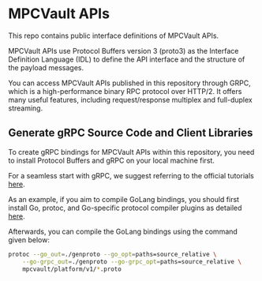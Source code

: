 # MPCVault APIs

This repo contains public interface definitions of MPCVault APIs.

MPCVault APIs use Protocol Buffers version 3 (proto3) as the Interface Definition Language (IDL) to define the API interface and the structure of the payload messages.

You can access MPCVault APIs published in this repository through GRPC, which is a high-performance binary RPC protocol over HTTP/2. It offers many useful features, including request/response multiplex and full-duplex streaming.

## Generate gRPC Source Code and Client Libraries

To create gRPC bindings for MPCVault APIs within this repository, you need to install Protocol Buffers and gRPC on your local machine first.

For a seamless start with gRPC, we suggest referring to the official tutorials [here](https://grpc.io/docs/languages).

As an example, if you aim to compile GoLang bindings, you should first install Go, protoc, and Go-specific protocol compiler plugins as detailed [here](https://grpc.io/docs/languages/go/quickstart/#prerequisites).

Afterwards, you can compile the GoLang bindings using the command given below:

```bash
protoc --go_out=./genproto --go_opt=paths=source_relative \
    --go-grpc_out=./genproto --go-grpc_opt=paths=source_relative \
    mpcvault/platform/v1/*.proto
```